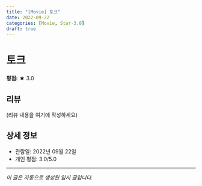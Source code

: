 ```yaml
---
title: "[Movie] 토크"
date: 2022-09-22
categories: [Movie, Star-3.0]
draft: true
---
```


# 토크

**평점:** ★ 3.0

## 리뷰

(리뷰 내용을 여기에 작성하세요)

## 상세 정보

- 관람일: 2022년 09월 22일
- 개인 평점: 3.0/5.0

---

*이 글은 자동으로 생성된 임시 글입니다.*
